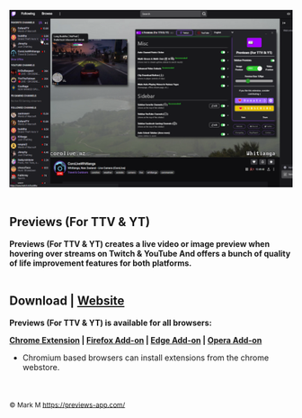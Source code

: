 ![](1.png)
<br/>
<br/>
## **Previews (For TTV & YT)**
                                                                                     
**Previews (For TTV & YT) creates a live video or image preview when hovering over streams on Twitch & YouTube And offers a bunch of quality of life improvement features for both platforms.**
<br/><br/>

## Download | **[Website](https://previews-app.com/)**
**Previews (For TTV & YT) is available for all browsers:<br/>**

**[Chrome Extension](https://chrome.google.com/webstore/detail/hpmbiinljekjjcjgijnlbmgcmoonclah/)
 | [Firefox Add-on](https://addons.mozilla.org/en-US/firefox/addon/previews-for-ttv/)
 | [Edge Add-on](https://microsoftedge.microsoft.com/addons/detail/nmekhdckniaiegiekejhmcmddplmliel)
 | [Opera Add-on](https://addons.opera.com/en/extensions/details/previews-for-ttv/)**
<br/>
* Chromium based browsers can install extensions from the chrome webstore. 
<br/>



<sub>© Mark M <https://previews-app.com/></sub>

